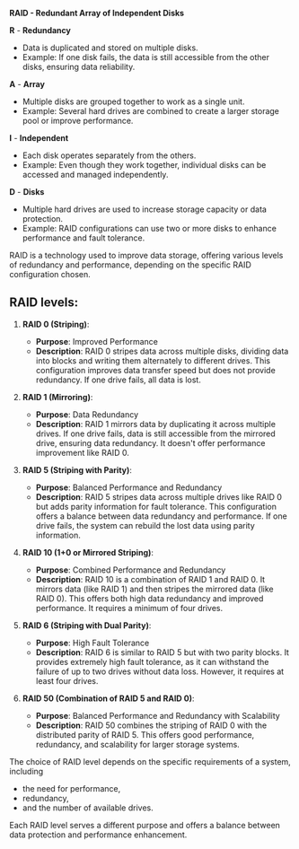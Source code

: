 **RAID - Redundant Array of Independent Disks**

**R** - **Redundancy**
   - Data is duplicated and stored on multiple disks.
   - Example: If one disk fails, the data is still accessible from the other disks, ensuring data reliability.

**A** - **Array**
   - Multiple disks are grouped together to work as a single unit.
   - Example: Several hard drives are combined to create a larger storage pool or improve performance.

**I** - **Independent**
   - Each disk operates separately from the others.
   - Example: Even though they work together, individual disks can be accessed and managed independently.

**D** - **Disks**
   - Multiple hard drives are used to increase storage capacity or data protection.
   - Example: RAID configurations can use two or more disks to enhance performance and fault tolerance.

RAID is a technology used to improve data storage, offering various levels of redundancy and performance, depending on the specific RAID configuration chosen.

## RAID levels:

1. **RAID 0 (Striping)**:
   - **Purpose**: Improved Performance
   - **Description**: RAID 0 stripes data across multiple disks, dividing data into blocks and writing them alternately to different drives. This configuration improves data transfer speed but does not provide redundancy. If one drive fails, all data is lost.

2. **RAID 1 (Mirroring)**:
   - **Purpose**: Data Redundancy
   - **Description**: RAID 1 mirrors data by duplicating it across multiple drives. If one drive fails, data is still accessible from the mirrored drive, ensuring data redundancy. It doesn't offer performance improvement like RAID 0.

3. **RAID 5 (Striping with Parity)**:
   - **Purpose**: Balanced Performance and Redundancy
   - **Description**: RAID 5 stripes data across multiple drives like RAID 0 but adds parity information for fault tolerance. This configuration offers a balance between data redundancy and performance. If one drive fails, the system can rebuild the lost data using parity information.

4. **RAID 10 (1+0 or Mirrored Striping)**:
   - **Purpose**: Combined Performance and Redundancy
   - **Description**: RAID 10 is a combination of RAID 1 and RAID 0. It mirrors data (like RAID 1) and then stripes the mirrored data (like RAID 0). This offers both high data redundancy and improved performance. It requires a minimum of four drives.

5. **RAID 6 (Striping with Dual Parity)**:
   - **Purpose**: High Fault Tolerance
   - **Description**: RAID 6 is similar to RAID 5 but with two parity blocks. It provides extremely high fault tolerance, as it can withstand the failure of up to two drives without data loss. However, it requires at least four drives.

6. **RAID 50 (Combination of RAID 5 and RAID 0)**:
   - **Purpose**: Balanced Performance and Redundancy with Scalability
   - **Description**: RAID 50 combines the striping of RAID 0 with the distributed parity of RAID 5. This offers good performance, redundancy, and scalability for larger storage systems.

The choice of RAID level depends on the specific requirements of a system, including
- the need for performance,
- redundancy,
- and the number of available drives.

Each RAID level serves a different purpose and offers a balance between data protection and performance enhancement.